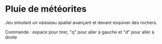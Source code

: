 # Pluie de météorites

Jeu simulant un vaisseau spatial avançant et devant esquiver des rochers.

Commande : espace pour tirer, "q" pour aller à gauche et "d" pour aller à droite
